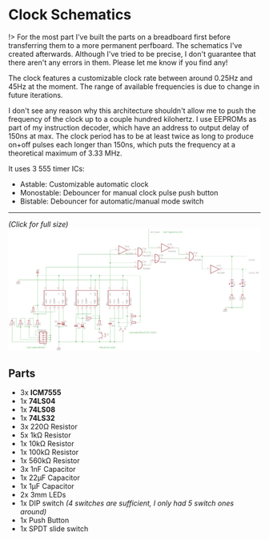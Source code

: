 # Clock Schematics

!> For the most part I've built the parts on a breadboard first before transferring them to a more permanent perfboard. The schematics I've created afterwards. Although I've tried to be precise, I don't guarantee that there aren't any errors in them. Please let me know if you find any!

The clock features a customizable clock rate between around 0.25Hz and 45Hz at the moment. The range of available frequencies is due to change in future iterations.

I don't see any reason why this architecture shouldn't allow me to push the frequency of the clock up to a couple hundred kilohertz. I use EEPROMs as part of my instruction decoder, which have an address to output delay of 150ns at max. The clock period has to be at least twice as long to produce on+off pulses each longer than 150ns, which puts the frequency at a theoretical maximum of 3.33 MHz.

It uses 3 555 timer ICs:
- Astable: Customizable automatic clock
- Monostable: Debouncer for manual clock pulse push button
- Bistable: Debouncer for automatic/manual mode switch

---

_(Click for full size)_
[![schematics](../_images/clock_module.png)](https://raw.githubusercontent.com/padarom/pca-one/master/docs/_images/clock_module.png ":target=_blank")

## Parts
- 3x **ICM7555** [<i class="fa fa-book"></i>](http://cdn-reichelt.de/documents/datenblatt/A200/ICM7555.pdf)
- 1x **74LS04** [<i class="fa fa-book"></i>](http://cdn-reichelt.de/documents/datenblatt/A200/LS04_LS05_REN.pdf)
- 1x **74LS08** [<i class="fa fa-book"></i>](http://cdn-reichelt.de/documents/datenblatt/A200/LS08_REN.pdf)
- 1x **74LS32** [<i class="fa fa-book"></i>](http://cdn-reichelt.de/documents/datenblatt/A200/LS_32.pdf)
- 3x 220&#8486; Resistor
- 5x 1k&#8486; Resistor
- 1x 10k&#8486; Resistor
- 1x 100k&#8486; Resistor
- 1x 560k&#8486; Resistor
- 3x 1nF Capacitor
- 1x 22&micro;F Capacitor
- 1x 1&micro;F Capacitor
- 2x 3mm LEDs
- 1x DIP switch _(4 switches are sufficient, I only had 5 switch ones around)_
- 1x Push Button
- 1x SPDT slide switch
